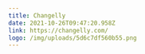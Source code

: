 ```yaml
---
title: Changelly
date: 2021-10-26T09:47:20.958Z
link: https://changelly.com/
logo: /img/uploads/5d6c7df560b55.png
---
```


